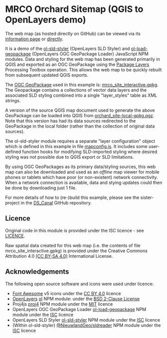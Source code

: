 # MRCO Orchard Sitemap (QGIS to OpenLayers demo)

The web map (as hosted directly on GitHub) can be viewed via its [information page](https://richard-thomas.github.io/orchard_sitemap/info) or [directly](https://richard-thomas.github.io/orchard_sitemap/dist).

It is a demo of the [ol-sld-styler](https://www.npmjs.com/package/ol-sld-styler) (OpenLayers SLD Styler) and [ol-load-geopackage](https://www.npmjs.com/package/ol-load-geopackage) (OpenLayers OGC GeoPackage Loader) JavaScript NPM modules. Data and styling for the web map has been generated primarily in QGIS and exported as an OGC GeoPackage using the [Package Layers](https://docs.qgis.org/3.16/en/docs/user_manual/processing_algs/qgis/database.html#package-layers) Processing Toolbox operation. This allows the web map to be quickly rebuilt from subsequent updated QGIS exports.

The [OGC GeoPackage](https://www.geopackage.org/) used in this example is: [mrco_site_interactive.gpkg](https://github.com/richard-thomas/orchard_sitemap/tree/main/dist/mrco_site_interactive.gpkg.gpkg). The Geopackage contains a collections of vector data layers and the associated SLD styling combined into a single "layer_styles" table as XML strings.

A version of the source QGIS map document used to generate the above GeoPackage can be loaded into QGIS from [orchard_site-local-gpkg.qgz](dist/orchard_site-local-gpkg.qgz). Note that this version has had its data sources redirected to the GeoPackage in the local folder (rather than the collection of original data sources).

The ol-sld-styler module requires a separate "layer configuration" object which is defined in this example in file [mapconfig.js](https://github.com/richard-thomas/orchard_sitemap/tree/main/dist/mapconfig.js). It includes some user-defined function hooks for modifying SLD-imported styling where desired styling was not possible due to QGIS export or SLD limitations.

By using OGC GeoPackages as its primary data/styling sources, this web map can also be downloaded and used as an _offline_ map viewer for mobile phones or tablets which have poor (or non-existent) network connectivity. When a network connection is available, data and stying updates could then be done by downloading just 1 file.

For more details of how to (re-)build this example, please see the sister-project in the [DS_Canal](https://github.com/richard-thomas/DS_Canal) GitHub repository.

## Licence

Original code in this module is provided under the ISC licence - see [LICENCE](LICENCE.md).

Raw spatial data created for this web map (i.e. the contents of file mrco_site_interactive.gpkg) is provided under the Creative Commons Attribution 4.0 [(CC BY-SA 4.0)](https://creativecommons.org/licenses/by-sa/4.0/) International License.

## Acknowledgements

The following open source software and icons were used under licence:

- [Font Awesome](https://fontawesome.com/) v5 icons under the [CC BY 4.0](https://creativecommons.org/licenses/by/4.0/) licence
- [OpenLayers](https://openlayers.org/) [ol](https://www.npmjs.com/package/ol) NPM module: under the [BSD 2-Clause License](https://opensource.org/licenses/BSD-2-Clause)
- Proj4js [proj4](https://www.npmjs.com/package/proj4) NPM module under the [MIT](https://github.com/proj4js/proj4js/blob/master/LICENSE.md) licence
- OpenLayers OGC GeoPackage Loader [ol-load-geopackage](https://www.npmjs.com/package/ol-load-geopackage) NPM module under the [ISC](https://github.com/richard-thomas/ol-load-geopackage/blob/master/LICENCE.md) licence
- OpenLayers SLD Styler [ol-sld-styler](https://www.npmjs.com/package/ol-sld-styler) NPM module under the [ISC](https://github.com/richard-thomas/ol-sld-styler/blob/main/LICENCE.md) licence
- (Within ol-sld-styler) [@NieuwlandGeo/sldreader](https://www.npmjs.com/package/@nieuwlandgeo/sldreader) NPM module under the [ISC](https://github.com/NieuwlandGeo/SLDReader/blob/master/LICENSE) licence